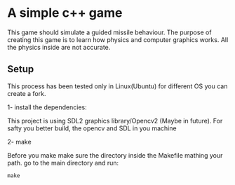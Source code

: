 # A simple c++ game

This game should simulate a guided missile behaviour.
The purpose of creating this game is to learn how physics and computer graphics works.
All the physics inside are not accurate.

## Setup

This process has been tested only in Linux(Ubuntu) for different OS you can create a fork. 

1- install the dependencies:

This project is using SDL2 graphics library/Opencv2 (Maybe in future). For safty you better build,
the opencv and SDL in you machine

2- make

Before you make make sure the directory inside the Makefile mathing your path.
go to the main directory and run:
```shell
make
```
